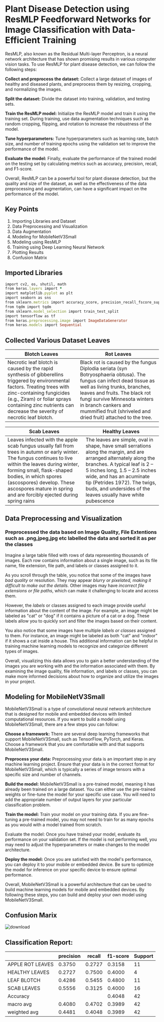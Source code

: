 # Plant Disease Detection using ResMLP Feedforward Networks for Image Classification with Data-Efficient Training

ResMLP, also known as the Residual Multi-layer Perceptron, is a neural network architecture that has shown promising results in various computer vision tasks. To use ResMLP for plant disease detection, we can follow the following steps:

**Collect and preprocess the dataset:**  Collect a large dataset of images of healthy and diseased plants, and preprocess them by resizing, cropping, and normalizing the images.

**Split the dataset:** Divide the dataset into training, validation, and testing sets.

**Train the ResMLP model:** Initialize the ResMLP model and train it using the training set. During training, use data augmentation techniques such as random cropping, flipping, and rotation to increase the robustness of the model.

**Tune hyperparameters:** Tune hyperparameters such as learning rate, batch size, and number of training epochs using the validation set to improve the performance of the model.

**Evaluate the model:** Finally, evaluate the performance of the trained model on the testing set by calculating metrics such as accuracy, precision, recall, and F1-score.

Overall, ResMLP can be a powerful tool for plant disease detection, but the quality and size of the dataset, as well as the effectiveness of the data preprocessing and augmentation, can have a significant impact on the performance of the model.

## Key Points ## 
1. Importing Libraries and Dataset
2. Data Preprocessing and Visualization
3. Data Augmentation
4. Modeling for MobileNetV3Small
5. Modeling using ResMLP
6. Training using Deep Learning Neural Network
7. Plotting Results
8. Confusion Matrix

## Imported Libraries ##


```ruby
import cv2, os, shutil, math
from keras.layers import *
import matplotlib.pyplot as plt
import seaborn as sns
from sklearn.metrics import accuracy_score, precision_recall_fscore_support, f1_score, classification_report, confusion_matrix
from tqdm import tqdm
from sklearn.model_selection import train_test_split
import tensorflow as tf
from keras.preprocessing.image import ImageDataGenerator
from keras.models import Sequential
```



## Collected Various Dataset Leaves

| Blotch Leaves  |  Rot Leaves |
| ------------- | ------------- |
| Necrotic leaf blotch is caused by the rapid synthesis of gibberellins triggered by environmental factors. Treating trees with zinc-containing fungicides (e.g., Ziram) or foliar sprays containing zinc nutrients can decrease the severity of necrotic leaf blotch.  |  Black rot is caused by the fungus Diplodia seriata (syn Botryosphaeria obtusa). The fungus can infect dead tissue as well as living trunks, branches, leaves and fruits. The black rot fungi survive Minnesota winters in branch cankers and mummified fruit (shriveled and dried fruit) attached to the tree.  |



| Scab Leaves  | Healthy Leaves |
| ------------- | ------------- |
| Leaves infected with the apple scab fungus usually fall from trees in autumn or early winter. The fungus continues to live within the leaves during winter, forming small, flask-shaped bodies, in which spores (ascospores) develop. These ascospores mature in spring and are forcibly ejected during spring rains  | The leaves are simple, oval in shape, have small serrations along the margin, and are arranged alternately along the branches. A typical leaf is 2 – 5 inches long, 1.5 – 2.5 inches wide, and has an acuminate tip (Petrides 1972). The twigs, buds, and undersides of the leaves usually have white pubescence  |


## Data Preprocessing and Visualization ## 
### Preprocessed the data based on Image Quality, File Extentions such as .png,jpeg,jpg etc labelled the data and sorted it as per the classes
Imagine a large table filled with rows of data representing thousands of images. Each row contains information about a single image, such as its file name, file extension, file path, and labels or classes assigned to it.

As you scroll through the table, you notice that some of the images have *bad quality* or resolution. They may appear *blurry or pixelated, making it difficult to make out the details.* Other images may have *incorrect file extensions or file paths*, which can make it challenging to locate and access them.

However, the *labels* or classes assigned to each image provide useful information about the content of the image. For example, an image might be labeled as "cat" or "dog" if it contains a picture of a cat or a dog. These labels allow you to quickly sort and filter the images based on their content.

You also notice that some images have multiple *labels or classes* assigned to them. For instance, an image might be labeled as both "cat" and "indoor" if it shows a cat inside a house. This additional information can be helpful in training machine learning models to recognize and categorize different types of images.

Overall, visualizing this data allows you to gain a better understanding of the images you are working with and the information associated with them. By examining the image quality, file information, and labels or classes, you can make more informed decisions about how to organize and utilize the images in your project.


## Modeling for MobileNetV3Small ## 
MobileNetV3Small is a type of convolutional neural network architecture that is designed for mobile and embedded devices with limited computational resources. If you want to build a model using MobileNetV3Small, there are a few steps you can follow:

**Choose a framework:** There are several deep learning frameworks that support MobileNetV3Small, such as TensorFlow, PyTorch, and Keras. Choose a framework that you are comfortable with and that supports MobileNetV3Small.

**Preprocess your data:** Preprocessing your data is an important step in any machine learning project. Ensure that your data is in the correct format for MobileNetV3Small, which is typically a series of image tensors with a specific size and number of channels.

**Build the model:** MobileNetV3Small is a pre-trained model, meaning it has already been trained on a large dataset. You can either use the pre-trained weights or fine-tune the model for your specific use case. You will need to add the appropriate number of output layers for your particular classification problem.

**Train the model:** Train your model on your training data. If you are fine-tuning a pre-trained model, you may not need to train for as many epochs as you would with a model trained from scratch.

Evaluate the model: Once you have trained your model, evaluate its performance on your validation set. If the model is not performing well, you may need to adjust the hyperparameters or make changes to the model architecture.

**Deploy the model:** Once you are satisfied with the model's performance, you can deploy it to your mobile or embedded device. Be sure to optimize the model for inference on your specific device to ensure optimal performance.

Overall, MobileNetV3Small is a powerful architecture that can be used to build machine learning models for mobile and embedded devices. By following these steps, you can build and deploy your own model using MobileNetV3Small.

    
**Confusion Marix**
-----------------------
![download](https://user-images.githubusercontent.com/90987160/221009170-e2d433c7-0ef5-4787-a7a3-1be49287babd.png)

**Classification Report:**
----------------------    
| 		      | precision | recall | f1-score | Support |
| ------------- | ------------- | ------------- | ------------- |  ------------- |
| APPLE ROT LEAVES  | 0.3750  | 0.2727  | 0.3158   | 11  |
| HEALTHY LEAVES  | 0.2727  |0.7500  |  0.4000  | 4  |
| LEAF BLOTCH | 0.4286  | 0.5455 |0.4800  | 11  |
| SCAB LEAVES  |0.5556  | 0.3125 | 0.4000  | 16  |
| Accuracy  |  |  | 0.4048    | 42  |
|    macro avg  |  0.4080  | 0.4702  |  0.3989  | 42  |
| weighted avg | 0.4481  | 0.4048 |0.3989  | 42  |



     
